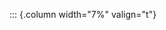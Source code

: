 <!-- Copyright (C) 2024  Kevin Sandom -->
<!-- Begin a new column of width 7%. -->

::: {.column width="7%" valign="t"}
